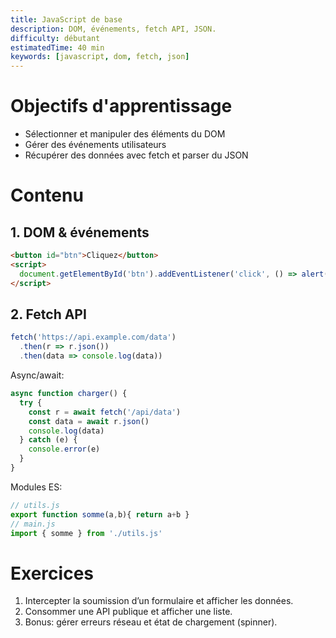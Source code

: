 ```yaml
---
title: JavaScript de base
description: DOM, événements, fetch API, JSON.
difficulty: débutant
estimatedTime: 40 min
keywords: [javascript, dom, fetch, json]
---
```


# Objectifs d'apprentissage
- Sélectionner et manipuler des éléments du DOM
- Gérer des événements utilisateurs
- Récupérer des données avec fetch et parser du JSON

# Contenu

## 1. DOM & événements
```html
<button id="btn">Cliquez</button>
<script>
  document.getElementById('btn').addEventListener('click', () => alert('Hi'))
</script>
```

## 2. Fetch API
```js
fetch('https://api.example.com/data')
  .then(r => r.json())
  .then(data => console.log(data))
```

Async/await:
```js
async function charger() {
  try {
    const r = await fetch('/api/data')
    const data = await r.json()
    console.log(data)
  } catch (e) {
    console.error(e)
  }
}
```

Modules ES:
```js
// utils.js
export function somme(a,b){ return a+b }
// main.js
import { somme } from './utils.js'
```

# Exercices
1. Intercepter la soumission d’un formulaire et afficher les données.
2. Consommer une API publique et afficher une liste.
3. Bonus: gérer erreurs réseau et état de chargement (spinner).
